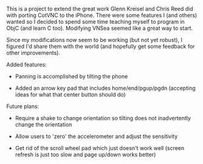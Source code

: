 This is a project to extend the great work Glenn Kreisel and Chris Reed did with porting CotVNC to the iPhone.  There were some features I (and others) wanted so I decided to spend some time teaching myself to program in ObjC (and learn C too).  Modifying VNSea seemed like a great way to start.

Since my modifications now seem to be working (but not yet robust), I figured I'd share them with the world (and hopefully get some feedback for other improvements).

Added features:

- Panning is accomplished by tilting the phone

- Added an arrow key pad that includes home/end/pgup/pgdn (accepting ideas for what that center button should do)

Future plans:

- Require a shake to change orientation so tilting does not inadvertently change the orientation

- Allow users to 'zero' the accelerometer and adjust the sensitivity

- Get rid of the scroll wheel pad which just doesn't work well (screen refresh is just too slow and page up/down works better)